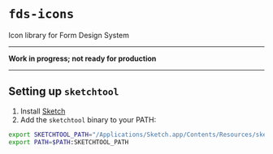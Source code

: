 # `fds-icons`
Icon library for Form Design System

-------

**Work in progress; not ready for production**


------

## Setting up `sketchtool`

1. Install [Sketch](https://www.sketchapp.com/)
2. Add the `sketchtool` binary to your PATH:

```bash
export SKETCHTOOL_PATH="/Applications/Sketch.app/Contents/Resources/sketchtool/bin"
export PATH=$PATH:SKETCHTOOL_PATH
```
